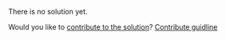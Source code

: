 
There is no solution yet.

Would you like to [contribute to the solution](https://github.com/BFEdev/BFE.dev-solutions/blob/main/problem/create-your-own-Promise_en.md)? [Contribute guidline](https://github.com/BFEdev/BFE.dev-solutions#how-to-contribute)
